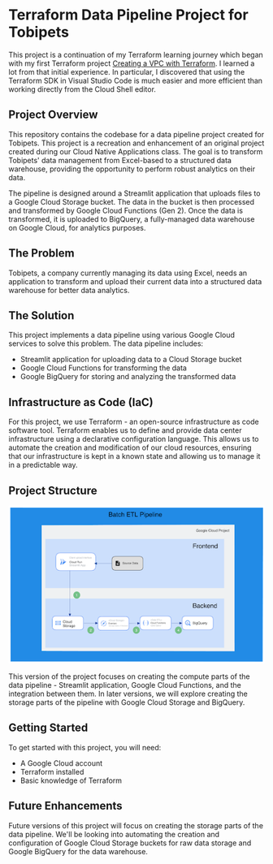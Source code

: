 # Terraform Data Pipeline Project for Tobipets

This project is a continuation of my Terraform learning journey which began with my first Terraform project [Creating a VPC with Terraform](https://github.com/austinbrees/creating-vpc-with-terraform). I learned a lot from that initial experience. In particular, I discovered that using the Terraform SDK in Visual Studio Code is much easier and more efficient than working directly from the Cloud Shell editor.


## Project Overview

This repository contains the codebase for a data pipeline project created for Tobipets. This project is a recreation and enhancement of an original project created during our Cloud Native Applications class. The goal is to transform Tobipets' data management from Excel-based to a structured data warehouse, providing the opportunity to perform robust analytics on their data.

The pipeline is designed around a Streamlit application that uploads files to a Google Cloud Storage bucket. The data in the bucket is then processed and transformed by Google Cloud Functions (Gen 2). Once the data is transformed, it is uploaded to BigQuery, a fully-managed data warehouse on Google Cloud, for analytics purposes.

## The Problem
Tobipets, a company currently managing its data using Excel, needs an application to transform and upload their current data into a structured data warehouse for better data analytics.

## The Solution
This project implements a data pipeline using various Google Cloud services to solve this problem. The data pipeline includes:

- Streamlit application for uploading data to a Cloud Storage bucket
- Google Cloud Functions for transforming the data
- Google BigQuery for storing and analyzing the transformed data

## Infrastructure as Code (IaC)

For this project, we use Terraform - an open-source infrastructure as code software tool. Terraform enables us to define and provide data center infrastructure using a declarative configuration language. This allows us to automate the creation and modification of our cloud resources, ensuring that our infrastructure is kept in a known state and allowing us to manage it in a predictable way.

## Project Structure

![My Image](./assets/data-pipeline-diagram.png)

This version of the project focuses on creating the compute parts of the data pipeline - Streamlit application, Google Cloud Functions, and the integration between them. In later versions, we will explore creating the storage parts of the pipeline with Google Cloud Storage and BigQuery.

## Getting Started
To get started with this project, you will need:

- A Google Cloud account
- Terraform installed
- Basic knowledge of Terraform

## Future Enhancements

Future versions of this project will focus on creating the storage parts of the data pipeline. We'll be looking into automating the creation and configuration of Google Cloud Storage buckets for raw data storage and Google BigQuery for the data warehouse.